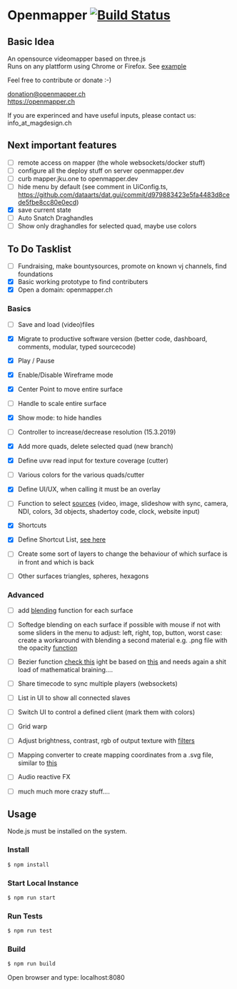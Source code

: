 # Openmapper  [![Build Status](https://travis-ci.org/magdesign/MAGmapper.svg?branch=master)](https://travis-ci.org/magdesign/MAGmapper)


## Basic Idea
An opensource videomapper based on three.js</br>
Runs on any plattform using Chrome or Firefox.
See [example](https://mapper.jku.one/)

Feel free to contribute or donate :-) </br>

donation@openmapper.ch</br>
https://openmapper.ch</br>

If you are experinced and have useful inputs, please contact us: info_at_magdesign.ch

## Next important features

- [ ] remote access on mapper (the whole websockets/docker stuff)
- [ ] configure all the deploy stuff on server openmapper.dev
- [ ] curb mapper.jku.one to openmapper.dev
- [ ] hide menu by default (see comment in UiConfig.ts, https://github.com/dataarts/dat.gui/commit/d979883423e5fa4483d8cede5fbe8cc80e0ecd)
- [x] save current state
- [ ] Auto Snatch Draghandles
- [ ] Show only draghandles for selected quad, maybe use colors

## To Do Tasklist

- [ ] Fundraising, make bountysources, promote on known vj channels, find foundations
- [x] Basic working prototype to find contributers
- [x] Open a domain: openmapper.ch 

### Basics
- [ ] Save and load (video)files
- [x] Migrate to productive software version (better code, dashboard, comments, modular, typed sourcecode)
- [x] Play / Pause
- [x] Enable/Disable Wireframe mode
- [x] Center Point to move entire surface
- [ ] Handle to scale entire surface
- [x] Show mode: to hide handles
- [ ] Controller to increase/decrease resolution (15.3.2019)
- [x] Add more quads, delete selected quad (new branch)
- [x] Define uvw read input for texture coverage (cutter)
- [ ] Various colors for the various quads/cutter
- [x] Define UI/UX, when calling it must be an overlay
- [ ] Function to select [sources](https://threejs.org/docs/#api/textures/VideoTexture) (video, image, slideshow with sync, camera, NDI, colors, 3d objects, shadertoy code, clock, website input)
- [X] Shortcuts
- [x] Define Shortcut List, [see here](https://github.com/magdesign/MAGmapper/blob/master/doc/Keymap.md)
- [ ] Create some sort of layers to change the behaviour of which surface is in front and which is back
- [ ] Other surfaces triangles, spheres, hexagons


### Advanced
- [ ] add [blending](https://threejs.org/examples/#webgl_materials_blending) function for each surface
- [ ] Softedge blending on each surface if possible with mouse if not with some sliders in the menu to adjust: left, right, top, button, worst case: create a workaround with blending a second material e.g. .png file with the opacity [function](https://threejs.org/examples/#webgl_materials_transparency)
- [ ] Bezier function [check this](https://computergraphics.stackexchange.com/questions/3764/apply-distortion-to-b%C3%A9zier-surface?answertab=votes#tab-top) ight be based on [this](https://pomax.github.io/bezierjs/) and needs again a shit load of mathematical braining....
- [ ] Share timecode to sync multiple players (websockets)
- [ ] List in UI to show all connected slaves
- [ ] Switch UI to control a defined client (mark them with colors)
- [ ] Grid warp
- [ ] Adjust brightness, contrast, rgb of output texture with [filters](https://threejs.org/examples/?q=filt#webgl_materials_texture_filters)
- [ ] Mapping converter to create mapping coordinates from a .svg file, similar to [this](https://github.com/magdesign/mapping-converter2)
- [ ] Audio reactive FX
- [ ] much much more crazy stuff....



## Usage

Node.js must be installed on the system.

### Install
```sh
$ npm install
```

### Start Local Instance
```sh
$ npm run start
```

### Run Tests
```sh
$ npm run test
```


### Build
```sh
$ npm run build
```

Open browser and type: localhost:8080

